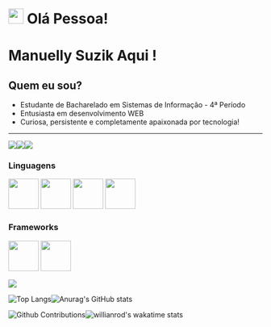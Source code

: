 
<h1 aligh="center"><img src="https://emojis.slackmojis.com/emojis/images/1613285697/12806/meow_attention.png?1613285697" width="30"/> Olá Pessoa! </h1>


# Manuelly Suzik Aqui !
## Quem eu sou?
* Estudante de Bacharelado em Sistemas de Informação - 4ª Período
* Entusiasta em desenvolvimento WEB
* Curiosa, persistente e completamente apaixonada por tecnologia!
----------------------------

<a href="https://linkedin.com/in/manuellysuzik"><img src="https://img.shields.io/badge/-LinkedIn-0077B5?style=flat&logo=Linkedin&logoColor=white"/></a><a href="https://www.instagram.com/manuellysuzik/"><img src="https://img.shields.io/badge/-Instagram-E4405F?style=flat&logo=instagram&logoColor=white"/></a><a href="https://www.facebook.com/manuellysuzik.nunesmelo/"><img src="https://img.shields.io/badge/-Facebook-1877F2?style=flat&logo=facebook&logoColor=white"/></a>


### Linguagens 

<img src="https://emojis.slackmojis.com/emojis/images/1450441296/151/javascript.png?1450441296" width="60"></img>
<img src="https://emojis.slackmojis.com/emojis/images/1533426774/4425/nodejs.png?1533426774" width="60"></img>
<img src="https://emojis.slackmojis.com/emojis/images/1470343792/719/html5.png?1470343792" width="60"></img>
<img src="https://emojis.slackmojis.com/emojis/images/1450319444/32/python.png?1450319444" width="60"></img>

### Frameworks
<img src="https://emojis.slackmojis.com/emojis/images/1483053257/1538/bootstrap.png?1483053257" width="60"></img>
<img src="https://emojis.slackmojis.com/emojis/images/1473950148/1161/react.png?1473950148" width="60"></img>

![](https://img.shields.io/github/followers/manununes?style=social)

![Top Langs](https://github-readme-stats.vercel.app/api/top-langs/?username=manununes&layout=compact)![Anurag's GitHub stats](https://github-readme-stats.vercel.app/api?username=manununes&show_icons=true&theme=slateorange)

![Github Contributions](https://github-readme-streak-stats.herokuapp.com/?user=manununes&hide_border=false)![willianrod's wakatime stats](https://github-readme-stats.vercel.app/api/wakatime?username=manununes)

